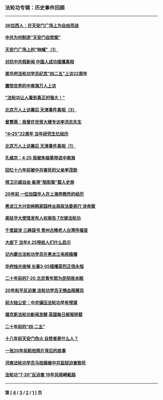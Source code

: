 ### 法轮功专辑：历史事件回顾
---
#### [36位西人：在天安门广场上为自由而战](../../pages/nf5793/n13390029.md?03180430) 
#### [中共为何制造“天安门自焚案”](../../pages/nf5793/n13183270.md?03180430) 
#### [天安门广场上的“呐喊”（1）](../../pages/nf5793/n13105277.md?03180430) 
#### [对抗中共假新闻 中国人成功插播真相](../../pages/nf5793/n12910618.md?03180430) 
#### [美华府法轮功学员纪念“四二五”上访22周年](../../pages/nf5793/n12904445.md?03180430) 
#### [震惊世界的中南海万人上访](../../pages/nf5793/n12903976.md?03180430) 
#### [“法轮功让人看到真正的强大！”](../../pages/nf5793/n12903195.md?03180430) 
#### [北京万人上访幕后 天津事件真相（3）](../../pages/nf5793/n12902807.md?03180430) 
#### [曾慧燕：我曾在世贸大楼专访李洪志先生](../../pages/nf5793/n12898729.md?03180430) 
#### [“4•25”22周年 当年研究生忆经历](../../pages/nf5793/n12894152.md?03180430) 
#### [北京万人上访幕后 天津事件真相（1）](../../pages/nf5793/n12885174.md?03180430) 
#### [孔维京：4·25 我被朱镕基带进中南海](../../pages/nf5793/n12864987.md?03180430) 
#### [回忆十六年前被中共害死的父亲李茂勋](../../pages/nf5793/n12880270.md?03180430) 
#### [捍卫示威自由 香港“阻街案”载入史册](../../pages/nf5793/n12811245.md?03180430) 
#### [20年前 一位加国华人在上海劳教所的经历](../../pages/nf5793/n12707932.md?03180430) 
#### [黑龙江大兴安岭韩家园林业局政法委恶行 涉命案](../../pages/nf5793/n12622815.md?03180430) 
#### [美驻华大使馆发布人权报告 7次提法轮功](../../pages/nf5793/n12520541.md?03180430) 
#### [千里跋涉 三麻袋书 贵州古稀老人台湾传福音](../../pages/nf5793/n12198750.md?03180430) 
#### [大疫下 当年4.25带给人们什么启示](../../pages/nf5793/n12058565.md?03180430) 
#### [记内蒙古法轮功学员在黑龙江电视插播](../../pages/nf5793/n11699194.md?03180430) 
#### [华府烛光夜悼 长春3·05插播英烈正信永恒](../../pages/nf5793/n11397432.md?03180430) 
#### [二十年前的7·20 北京青年郭为民彻夜未眠](../../pages/nf5793/n11354195.md?03180430) 
#### [20年和平反迫害 法轮功学员无惧血雨腥风](../../pages/nf5793/n11348279.md?03180430) 
#### [前大陆公安：中共镇压法轮功早有预谋](../../pages/nf5793/n11352168.md?03180430) 
#### [福克斯法轮功新闻发酵  英国每日邮报转载](../../pages/nf5793/n11285952.md?03180430) 
#### [二十年前的“四·二五”](../../pages/nf5793/n11207639.md?03180430) 
#### [十八年前天安门伪火 自焚者是什么人？](../../pages/nf5793/n10996556.md?03180430) 
#### [一张20年前航拍照片背后的故事](../../pages/nf5793/n10693797.md?03180430) 
#### [河南法轮功学员马桂娥被中共监狱迫害致死](../../pages/nf5793/n10684974.md?03180430) 
#### [法轮功“7‧20”反迫害 19年风雨崎岖路](../../pages/nf5793/n10570834.md?03180430) 

---
#### 第 [ [4](./4.md?03180430) / [3](./3.md?03180430) / [2](./2.md?03180430) / [1](./1.md?03180430) ] 页
